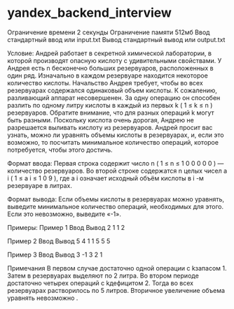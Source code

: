 # yandex_backend_interview

Ограничение времени	2 секунды
Ограничение памяти	512мб
Ввод	стандартный ввод или input.txt
Вывод	стандартный вывод или output.txt

Условие:
Андрей работает в секретной химической лаборатории, в которой производят опасную кислоту с удивительными свойствами.
У Андрея есть  n  бесконечно больших резервуаров, расположенных в один ряд. 
Изначально в каждом резервуаре находится некоторое количество кислоты. 
Начальство Андрея требует, чтобы во всех резервуарах содержался одинаковый объем кислоты. 
К сожалению, разливающий аппарат несовершенен. 
За одну операцию он способен разлить по одному литру кислоты в каждый из первых  k  ( 1 ≤ k ≤ n ) резервуаров. 
Обратите внимание, что для разных операций  k  могут быть разными. 
Поскольку кислота очень дорогая, Андрею не разрешается выливать кислоту из резервуаров. 
Андрей просит вас узнать, можно ли уравнять объемы кислоты в резервуарах, 
и, если это возможно, то посчитать минимальное количество операций, которое потребуется, чтобы этого достичь. 

Формат ввода: 
Первая строка содержит число  n  ( 1 ≤ n ≤ 1 0 0 0 0 0 ) — количество резервуаров. 
Во второй строке содержатся  n  целых чисел  a i  ( 1 ≤ a i ≤ 1 0 9 ), где  a i  означает исходный объём кислоты в  i -м резервуаре в литрах.  

Формат вывода: 
Если объемы кислоты в резервуарах можно уравнять, выведите минимальное количество операций, необходимых для этого. Если это невозможно, выведите «-1».

Примеры:
Пример 1
Ввод	      Вывод
2	            1
1 2	

Пример 2
Ввод	      Вывод
5	            4
1 1 5 5 5	

Пример 3
Ввод	       Вывод
3	            -1
3 2 1	

Примечания
В первом случае достаточно одной операции с kзапасом 1. Затем в резервуарах выделяют по 2 литра.
Во втором периоде достаточно четырех операций с kдефицитом 2. Тогда во всех резервуарах растворилось по 5 литров.
Вторичное увеличение объема уравнять невозможно .
